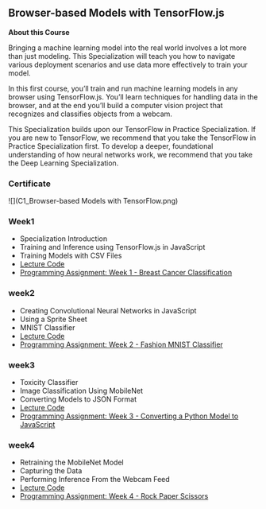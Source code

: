 ## Browser-based Models with TensorFlow.js

**About this Course**

Bringing a machine learning model into the real world involves a lot more than just modeling. This Specialization will teach you how to navigate various deployment scenarios and use data more effectively to train your model.

In this first course, you’ll train and run machine learning models in any browser using TensorFlow.js. You’ll learn techniques for handling data in the browser, and at the end you’ll build a computer vision project that recognizes and classifies objects from a webcam.

This Specialization builds upon our TensorFlow in Practice Specialization. If you are new to TensorFlow, we recommend that you take the TensorFlow in Practice Specialization first. To develop a deeper, foundational understanding of how neural networks work, we recommend that you take the Deep Learning Specialization.


### Certificate

![](C1_Browser-based Models with TensorFlow.png)

### Week1
- Specialization Introduction
- Training and Inference using TensorFlow.js in JavaScript
- Training Models with CSV Files
- [Lecture Code](./week1/LectureNotes)
- [Programming Assignment: Week 1 - Breast Cancer Classification](./week1/Exercises)


### week2
- Creating Convolutional Neural Networks in JavaScript
- Using a Sprite Sheet
- MNIST Classifier
- [Lecture Code](./week2/LectureNotes)
- [Programming Assignment: Week 2 - Fashion MNIST Classifier](./week2/Exercises)

### week3
- Toxicity Classifier
- Image Classification Using MobileNet
- Converting Models to JSON Format
- [Lecture Code](./wee3/LectureNotes)
- [Programming Assignment: Week 3 - Converting a Python Model to JavaScript](./week3/Exercises)


### week4

- Retraining the MobileNet Model
- Capturing the Data
- Performing Inference From the Webcam Feed
- [Lecture Code](./week4/LectureNotes)
- [Programming Assignment: Week 4 - Rock Paper Scissors](./week4/Exercises)
